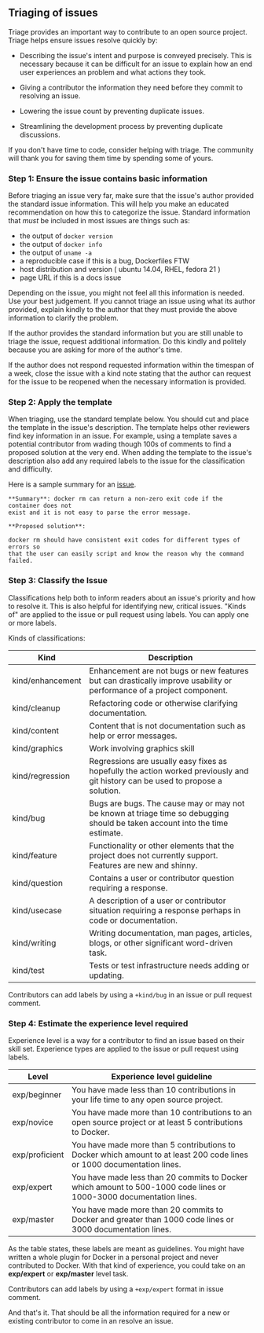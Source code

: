 Triaging of issues
------------------

Triage provides an important way to contribute to an open source project.  Triage helps ensure issues resolve quickly by:  

- Describing the issue's intent and purpose is conveyed precisely. This is necessary because it can be difficult for an issue to explain how an end user experiences an problem and what actions they took. 

- Giving a contributor the information they need before they commit to resolving an issue. 

- Lowering the issue count by preventing duplicate issues.

- Streamlining the development process by preventing duplicate discussions.

If you don't have time to code, consider helping with triage. The community will thank you for saving them time by spending some of yours.

### Step 1: Ensure the issue contains basic information

Before triaging an issue very far, make sure that the issue's author provided the standard issue information. This will help you make an educated recommendation on how this to categorize the issue. Standard information that *must* be included in most issues are things such as:

-   the output of `docker version`
-   the output of `docker info`
-   the output of `uname -a`
-   a reproducible case if this is a bug, Dockerfiles FTW
-   host distribution and version ( ubuntu 14.04, RHEL, fedora 21 )
-   page URL if this is a docs issue

Depending on the issue, you might not feel all this information is needed. Use your best judgement.  If you cannot triage an issue using what its author provided, explain kindly to the author that they must provide the above information to clarify the problem. 

If the author provides the standard information but you are still unable to triage the issue, request additional information. Do this kindly and politely because you are asking for more of the author's time.

If the author does not respond requested information within the timespan of a week, close the issue with a kind note stating that the author can request for the issue to be
reopened when the necessary information is provided.

### Step 2: Apply the template

When triaging, use the standard template below. You should cut and place the template in the issue's description. 
The template helps other reviewers find key information in an issue. For example, using a template saves a 
potential contributor from wading though 100s of comments to find a proposed solution at the very end.  When adding 
the template to the issue's description also add any required labels to the issue for the classification and difficulty.

Here is a sample summary for an [issue](https://github.com/docker/docker/issues/10545).

```
**Summary**: docker rm can return a non-zero exit code if the container does not
exist and it is not easy to parse the error message.

**Proposed solution**:

docker rm should have consistent exit codes for different types of errors so
that the user can easily script and know the reason why the command failed. 

```

### Step 3: Classify the Issue

Classifications help both to inform readers about an issue's priority and how to resolve it.
This is also helpful for identifying new, critical issues.  "Kinds of" are
applied to the issue or pull request using labels.  You can apply one or more labels.


Kinds of classifications:

| Kind             | Description                                                                                                                     |
|------------------|---------------------------------------------------------------------------------------------------------------------------------|
| kind/enhancement | Enhancement are not bugs or new features but can drastically improve usability or performance of a project component.           |
| kind/cleanup     | Refactoring code or otherwise clarifying documentation.                                                                         |
| kind/content     | Content that is not documentation such as help or error messages.                                                               |
| kind/graphics    | Work involving graphics skill                                                                                                   |
| kind/regression  | Regressions are usually easy fixes as hopefully the action worked previously and git history can be used to propose a solution. |
| kind/bug         | Bugs are bugs. The cause may or may not be known at triage time so debugging should be taken account into the time estimate.    |
| kind/feature     | Functionality or other elements that the project does not currently support.  Features are new and shinny.                      |
| kind/question    | Contains a user or contributor question requiring a response.                                                                   |
| kind/usecase     | A description of a user or contributor situation requiring a response perhaps in code or documentation.                         |
| kind/writing     | Writing documentation, man pages, articles, blogs, or other significant word-driven task.                                       |
| kind/test        | Tests or test infrastructure needs adding or updating.                                                                                                 |


Contributors can add labels by using a `+kind/bug` in an issue or pull request comment.  

### Step 4: Estimate the experience level required

Experience level is a way for a contributor to find an issue based on their
skill set.  Experience types are applied to the issue or pull request using
labels.

| Level            | Experience level guideline                                                                                               |
|------------------|--------------------------------------------------------------------------------------------------------------------------|
| exp/beginner     | You have made less than 10 contributions in your life time to any open source project.                                   |
| exp/novice       | You have made more than 10 contributions to an open source project or at least 5 contributions to Docker.                | 
| exp/proficient   | You have made more than 5 contributions to Docker which amount to at least 200 code lines or 1000 documentation lines.   | 
| exp/expert       | You have made less than 20 commits to Docker which amount to 500-1000 code lines or 1000-3000 documentation lines.       | 
| exp/master       | You have made more than 20 commits to Docker and greater than 1000 code lines or 3000 documentation lines.               | 

As the table states, these labels are meant as guidelines. You might have
written a whole plugin for Docker in a personal project and never contributed to
Docker. With that kind of experience, you could take on an <strong
class="gh-label expert">exp/expert</strong> or <strong class="gh-label
master">exp/master</strong> level task.

Contributors can add labels by using a `+exp/expert` format in issue comment.


And that's it. That should be all the information required for a new or existing contributor to come in an resolve an issue.

